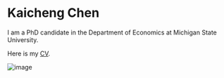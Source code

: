 # Kaicheng Chen

I am a PhD candidate in the Department of Economics at Michigan State University. 

Here is my [CV](https://1drv.ms/b/s!As9etY_MNIYYgTc2wkXNzi44G_UA?e=iZ63Zg).

![image](https://github.com/KaichengChen/kaichengchen.github.io/blob/main/img/_DSC1623_new.jpeg)

